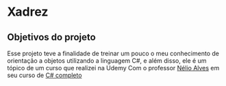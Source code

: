 # Xadrez
## Objetivos do projeto
Esse projeto teve a finalidade de treinar um pouco o meu conhecimento de orientação a objetos utilizando a linguagem C#, e além disso, ele é um tópico de um curso que realizei na Udemy
Com o professor [Nélio Alves](https://github.com/acenelio) em seu curso de [C# completo](https://www.udemy.com/course/programacao-orientada-a-objetos-csharp/)

